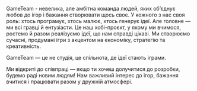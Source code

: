 GameTeam - невелика, але амбітна команда людей, яких об’єднує любов до ігор і бажання створювати щось своє.
У кожного з нас своя роль: хтось програмує, хтось малює, хтось генерує ідеї. Але головне — ми всі гравці й ентузіасти.
Це наш хобі-проєкт, у якому ми вчимося, ростемо й разом реалізуємо ідеї, що нам справді цікаві.
Ми створюємо сучасні, продумані ігри з акцентом на економіку, стратегію та креативність.

GameTeam — це не студія, це спільнота, де ідеї стають іграми.

Ми відкриті до співпраці — якщо ти хочеш долучитися до розробки, будемо раді новим людям!
Нам важливий інтерес до ігор, бажання вчитися і працювати разом у дружній атмосфері.
